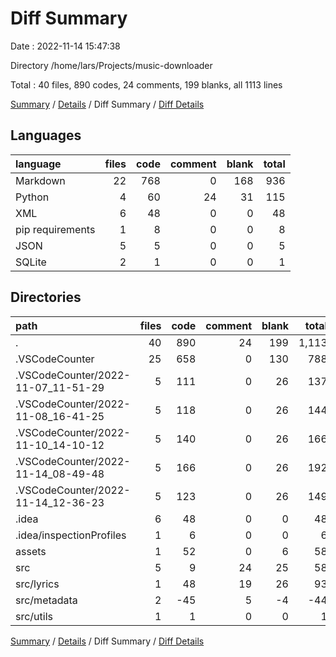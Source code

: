 # Diff Summary

Date : 2022-11-14 15:47:38

Directory /home/lars/Projects/music-downloader

Total : 40 files,  890 codes, 24 comments, 199 blanks, all 1113 lines

[Summary](results.md) / [Details](details.md) / Diff Summary / [Diff Details](diff-details.md)

## Languages
| language | files | code | comment | blank | total |
| :--- | ---: | ---: | ---: | ---: | ---: |
| Markdown | 22 | 768 | 0 | 168 | 936 |
| Python | 4 | 60 | 24 | 31 | 115 |
| XML | 6 | 48 | 0 | 0 | 48 |
| pip requirements | 1 | 8 | 0 | 0 | 8 |
| JSON | 5 | 5 | 0 | 0 | 5 |
| SQLite | 2 | 1 | 0 | 0 | 1 |

## Directories
| path | files | code | comment | blank | total |
| :--- | ---: | ---: | ---: | ---: | ---: |
| . | 40 | 890 | 24 | 199 | 1,113 |
| .VSCodeCounter | 25 | 658 | 0 | 130 | 788 |
| .VSCodeCounter/2022-11-07_11-51-29 | 5 | 111 | 0 | 26 | 137 |
| .VSCodeCounter/2022-11-08_16-41-25 | 5 | 118 | 0 | 26 | 144 |
| .VSCodeCounter/2022-11-10_14-10-12 | 5 | 140 | 0 | 26 | 166 |
| .VSCodeCounter/2022-11-14_08-49-48 | 5 | 166 | 0 | 26 | 192 |
| .VSCodeCounter/2022-11-14_12-36-23 | 5 | 123 | 0 | 26 | 149 |
| .idea | 6 | 48 | 0 | 0 | 48 |
| .idea/inspectionProfiles | 1 | 6 | 0 | 0 | 6 |
| assets | 1 | 52 | 0 | 6 | 58 |
| src | 5 | 9 | 24 | 25 | 58 |
| src/lyrics | 1 | 48 | 19 | 26 | 93 |
| src/metadata | 2 | -45 | 5 | -4 | -44 |
| src/utils | 1 | 1 | 0 | 0 | 1 |

[Summary](results.md) / [Details](details.md) / Diff Summary / [Diff Details](diff-details.md)